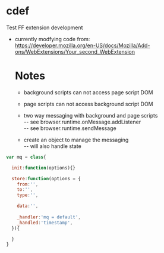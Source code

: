 # cdef
 Test FF extension development


- currently modfying code from:  
  https://developer.mozilla.org/en-US/docs/Mozilla/Add-ons/WebExtensions/Your_second_WebExtension  
    

  # Notes
  - background scripts can not access page script DOM
  - page scripts can not access background script DOM

  - two way messaging with background and page scripts  
  -- see browser.runtime.onMessage.addListener  
  -- see browser.runtime.sendMessage  

  - create an object to manage the messaging  
  -- will also handle state  

```javascript
var mq = class{

  init:function(options){}

  store:function(options = {
    from:'',
    to:'',
    type:'',

    data:'',
    
    _handler:'mq = default',
    _handled:'timestamp',
  }){

  }
}
```
  
